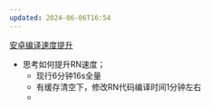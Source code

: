 ```yaml
---
updated: 2024-06-06T16:54
---
```

[安卓编译速度提升](https://mp.weixin.qq.com/s/T94h1wobC_6uS8bAyvFJlg)
- 思考如何提升RN速度；
	- 现行6分钟16s全量
	- 有缓存清空下，修改RN代码编译时间1分钟左右
	- 
